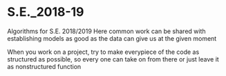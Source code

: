 # S.E._2018-19
Algorithms for S.E. 2018/2019
  Here common work can be shared with establishing models
  as good as the data can give us at the given moment
  
  When you work on a project, try to make everypiece of 
  the code as structured as possible, so every one can 
  take on from there or just leave it as nonstructured 
  function
  
